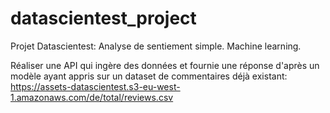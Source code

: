 # datascientest_project

Projet Datascientest: Analyse de sentiement simple. Machine learning. 

Réaliser une API qui ingère des données et fournie une réponse d'après un modèle ayant appris sur un dataset de commentaires déjà existant:
https://assets-datascientest.s3-eu-west-1.amazonaws.com/de/total/reviews.csv


